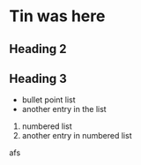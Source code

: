 # Tin was here

## Heading 2

## Heading 3

- bullet point list
- another entry in the list

1. numbered list    
2. another entry in numbered list

afs